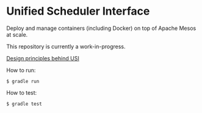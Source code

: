 # Unified Scheduler Interface
Deploy and manage containers (including Docker) on top of Apache Mesos at scale.

This repository is currently a work-in-progress.

[Design principles behind USI](https://github.com/mesosphere/marathon-design/blob/master/unified-scheduler/index.md)

How to run:

```
$ gradle run
```


How to test:

```
$ gradle test
```
